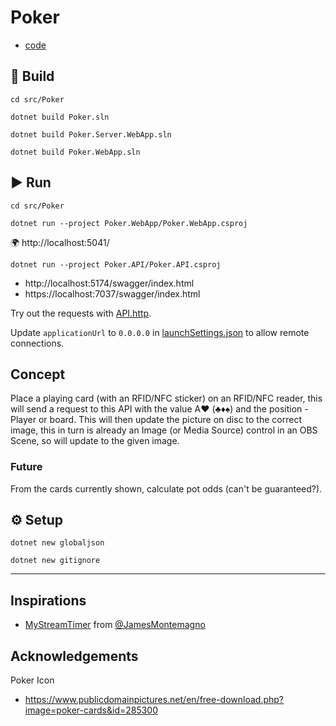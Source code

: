 # Poker

- [code](../src/Poker/)

## 🔨 Build

`cd src/Poker`

`dotnet build Poker.sln`

`dotnet build Poker.Server.WebApp.sln`

`dotnet build Poker.WebApp.sln`

## ▶ Run

`cd src/Poker`

`dotnet run --project Poker.WebApp/Poker.WebApp.csproj`

🌍 http://localhost:5041/

`dotnet run --project Poker.API/Poker.API.csproj`

- http://localhost:5174/swagger/index.html
- https://localhost:7037/swagger/index.html

Try out the requests with [API.http](../src/Poker/Poker.API/API.http).

Update `applicationUrl` to `0.0.0.0` in [launchSettings.json](..\src\Poker\Poker.API\Properties\launchSettings.json) to allow remote connections.

## Concept

Place a playing card (with an RFID/NFC sticker) on an RFID/NFC reader, this will send a request to this API with the value A♥ (♣♦♠) and the position - Player or board.
This will then update the picture on disc to the correct image, this in turn is already an Image (or Media Source) control in an OBS Scene, so will update to the given image.

<!-- ```mermaid
flowchart LR
    id1[This is the text in the box]
``` -->

### Future

From the cards currently shown, calculate pot odds (can't be guaranteed?).

## ⚙ Setup

`dotnet new globaljson`

`dotnet new gitignore`

---

## Inspirations

- [MyStreamTimer](https://github.com/jamesmontemagno/MyStreamTimer) from [@JamesMontemagno](https://github.com/jamesmontemagno/)

## Acknowledgements

Poker Icon

- https://www.publicdomainpictures.net/en/free-download.php?image=poker-cards&id=285300
